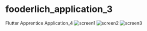 # fooderlich_application_3
Flutter Apprentice Application_4
![screen1](https://user-images.githubusercontent.com/47052707/155544144-28818f05-52c0-4b2a-80a5-26b511c1663e.png)
![screen2](https://user-images.githubusercontent.com/47052707/155543940-d4fde705-0942-4d97-ac84-638f9e08adcf.png)
![screen3](https://user-images.githubusercontent.com/47052707/155543977-e96bcb02-17b8-41c0-ad95-eb390294f603.png)
